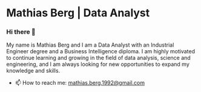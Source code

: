 # Mathias Berg | Data Analyst
### Hi there 👋 
My name is Mathias Berg and I am a Data Analyst with an Industrial Engineer degree and a Business Intelligence diploma.
I am highly motivated to continue learning and growing in the field of data analysis, science and engineering, and I am always looking for new opportunities to expand my knowledge and skills.

- 📫 How to reach me: mathias.berg.1992@gmail.com
<!--
**mbergr/mbergr** is a ✨ _special_ ✨ repository because its `README.md` (this file) appears on your GitHub profile.

Here are some ideas to get you started:

- 🔭 I’m currently working on ...
- 🌱 I’m currently learning ...
- 👯 I’m looking to collaborate on ...
- 🤔 I’m looking for help with ...
- 💬 Ask me about ...
- 📫 How to reach me: ...
- 😄 Pronouns: ...
- ⚡ Fun fact: ...
-->
